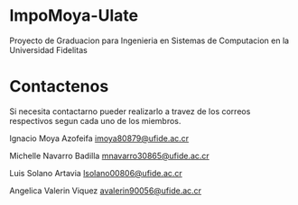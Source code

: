 # ImpoMoya-Ulate
Proyecto de Graduacion para Ingenieria en Sistemas de Computacion en la Universidad Fidelitas

# Contactenos
Si necesita contactarno pueder realizarlo a travez de los correos respectivos segun cada uno de los miembros.

Ignacio Moya Azofeifa
imoya80879@ufide.ac.cr

Michelle Navarro Badilla
mnavarro30865@ufide.ac.cr

Luis Solano Artavia
lsolano00806@ufide.ac.cr

Angelica Valerin Viquez
avalerin90056@ufide.ac.cr
